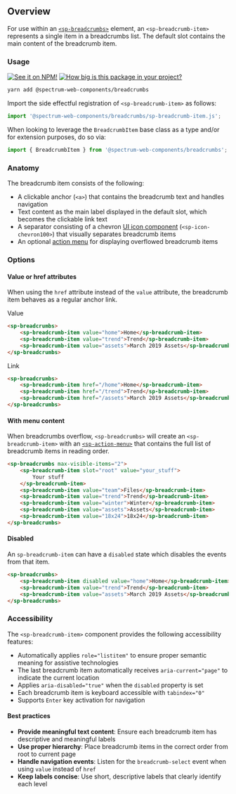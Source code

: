 ## Overview

For use within an [`<sp-breadcrumbs>`](/components/breadcrumbs) element, an `<sp-breadcrumb-item>` represents a single item in a breadcrumbs list. The default slot contains the main content of the breadcrumb item.

### Usage

[![See it on NPM!](https://img.shields.io/npm/v/@spectrum-web-components/breadcrumbs?style=for-the-badge)](https://www.npmjs.com/package/@spectrum-web-components/breadcrumbs)
[![How big is this package in your project?](https://img.shields.io/bundlephobia/minzip/@spectrum-web-components/breadcrumbs?style=for-the-badge)](https://bundlephobia.com/result?p=@spectrum-web-components/breadcrumbs)

```zsh
yarn add @spectrum-web-components/breadcrumbs
```

Import the side effectful registration of `<sp-breadcrumb-item>` as follows:

```js
import '@spectrum-web-components/breadcrumbs/sp-breadcrumb-item.js';
```

When looking to leverage the `BreadcrumbItem` base class as a type and/or for extension purposes, do so via:

```js
import { BreadcrumbItem } from '@spectrum-web-components/breadcrumbs';
```

### Anatomy

The breadcrumb item consists of the following:

- A clickable anchor (`<a>`) that contains the breadcrumb text and handles navigation
- Text content as the main label displayed in the default slot, which becomes the clickable link text
- A separator consisting of a chevron [UI icon component](/components/icons-ui/) (`<sp-icon-chevron100>`) that visually separates breadcrumb items
- An optional [action menu](/components/action-menu) for displaying overflowed breadcrumb items

### Options

#### Value or href attributes

When using the `href` attribute instead of the `value` attribute, the breadcrumb item behaves as a regular anchor link.

<sp-tabs selected="link" label="Value or href attributes">
<sp-tab value="using-value">Value</sp-tab>
<sp-tab-panel value="using-value">

```html
<sp-breadcrumbs>
    <sp-breadcrumb-item value="home">Home</sp-breadcrumb-item>
    <sp-breadcrumb-item value="trend">Trend</sp-breadcrumb-item>
    <sp-breadcrumb-item value="assets">March 2019 Assets</sp-breadcrumb-item>
</sp-breadcrumbs>
```

</sp-tab-panel>
<sp-tab value="using-link">Link</sp-tab>
<sp-tab-panel value="using-link">

```html
<sp-breadcrumbs>
    <sp-breadcrumb-item href="/home">Home</sp-breadcrumb-item>
    <sp-breadcrumb-item href="/trend">Trend</sp-breadcrumb-item>
    <sp-breadcrumb-item href="/assets">March 2019 Assets</sp-breadcrumb-item>
</sp-breadcrumbs>
```

</sp-tab-panel>
</sp-tabs>

#### With menu content

When breadcrumbs overflow, `<sp-breadcrumbs>` will create an `<sp-breadcrumb-item>` with an [`<sp-action-menu>`](/components/action-menu) that contains the full list of breadcrumb items in reading order.

```html
<sp-breadcrumbs max-visible-items="2">
    <sp-breadcrumb-item slot="root" value="your_stuff">
        Your stuff
    </sp-breadcrumb-item>
    <sp-breadcrumb-item value="team">Files</sp-breadcrumb-item>
    <sp-breadcrumb-item value="trend">Trend</sp-breadcrumb-item>
    <sp-breadcrumb-item value="winter">Winter</sp-breadcrumb-item>
    <sp-breadcrumb-item value="assets">Assets</sp-breadcrumb-item>
    <sp-breadcrumb-item value="18x24">18x24</sp-breadcrumb-item>
</sp-breadcrumbs>
```

#### Disabled

An `sp-breadcrumb-item` can have a `disabled` state which disables the events from that item.

```html
<sp-breadcrumbs>
    <sp-breadcrumb-item disabled value="home">Home</sp-breadcrumb-item>
    <sp-breadcrumb-item value="trend">Trend</sp-breadcrumb-item>
    <sp-breadcrumb-item value="assets">March 2019 Assets</sp-breadcrumb-item>
</sp-breadcrumbs>
```

### Accessibility

The `<sp-breadcrumb-item>` component provides the following accessibility features:

- Automatically applies `role="listitem"` to ensure proper semantic meaning for assistive technologies
- The last breadcrumb item automatically receives `aria-current="page"` to indicate the current location
- Applies `aria-disabled="true"` when the `disabled` property is set
- Each breadcrumb item is keyboard accessible with `tabindex="0"`
- Supports `Enter` key activation for navigation

#### Best practices

- **Provide meaningful text content**: Ensure each breadcrumb item has descriptive and meaningful labels
- **Use proper hierarchy**: Place breadcrumb items in the correct order from root to current page
- **Handle navigation events**: Listen for the `breadcrumb-select` event when using `value` instead of `href`
- **Keep labels concise**: Use short, descriptive labels that clearly identify each level
